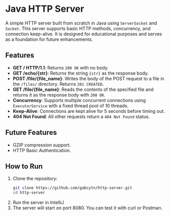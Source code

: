 # Java HTTP Server

A simple HTTP server built from scratch in Java using `ServerSocket` and `Socket`. This server supports basic HTTP methods, concurrency, and connection keep-alive. It is designed for educational purposes and serves as a foundation for future enhancements.

## Features

- **GET / HTTP/1.1**: Returns `200 OK` with no body.
- **GET /echo/{str}**: Returns the string `{str}` as the response body.
- **POST /file/{file_name}**: Writes the body of the POST request to a file in the `/files/` directory. Returns `201 CREATED`.
- **GET /file/{file_name}**: Reads the contents of the specified file and returns it as the response body with `200 OK`.
- **Concurrency**: Supports multiple concurrent connections using `ExecutorService` with a fixed thread pool of 10 threads.
- **Keep-Alive**: Connections are kept alive for 5 seconds before timing out.
- **404 Not Found**: All other requests return a `404 Not Found` status.

## Future Features

- GZIP compression support.
- HTTP Basic Authentication.

## How to Run

1. Clone the repository:
   ```bash
   git clone https://github.com/gabcytn/http-server.git
   cd http-server
2. Run the server in IntelliJ
3. The server will start on port 8080. You can test it with curl or Postman.
